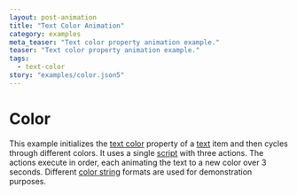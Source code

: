 ```yaml
---
layout: post-animation
title: "Text Color Animation"
category: examples
meta_teaser: "Text color property animation example."
teaser: "Text color property animation example."
tags: 
  - text-color
story: "examples/color.json5"
---
```

# Color

This example initializes the [text color](/docs/properties/#text-color) property of a [text](/docs/models/#&middot;-text-item) item and then cycles through different colors. It uses a single [script](/docs/concepts/#scripts) with three actions. The actions execute in order, each animating the text to a new color over 3 seconds. Different [color string](/docs/concepts/#color) formats are used for demonstration purposes.